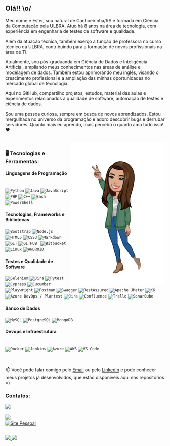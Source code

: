 ## Olá!! \o/ 

Meu nome é Ester, sou natural de Cachoeirinha/RS e formada em Ciência da Computação pela ULBRA. Atuo há 8 anos na área de tecnologia, com experiência em engenharia de testes de software e qualidade.

Além da atuação técnica, também exerço a função de professora no curso técnico da ULBRA, contribuindo para a formação de novos profissionais na área de TI.

Atualmente, sou pós-graduanda em Ciência de Dados e Inteligência Artificial, ampliando meus conhecimentos nas áreas de análise e modelagem de dados. Também estou aprimorando meu inglês, visando o crescimento profissional e a ampliação das minhas oportunidades no mercado global de tecnologia.

Aqui no GitHub, compartilho projetos, estudos, material das aulas e experimentos relacionados à qualidade de software, automação de testes e ciência de dados.

Sou uma pessoa curiosa, sempre em busca de novos aprendizados. Estou mergulhada no universo da programação e adoro descobrir bugs e derrubar servidores. Quanto mais eu aprendo, mais percebo o quanto amo tudo isso! ❤

</br>
<img width="300px" align="right" src="./img/avatar.png">
<h3> 🖥️ Tecnologias e Ferramentas: </h3>

<h4> Linguagens de Programação </h4>
<div>
</br>
<code><img width="40px" src="https://cdn.jsdelivr.net/gh/devicons/devicon/icons/python/python-original-wordmark.svg" title="Python"/></code>
<code><img width="40px" src="https://cdn.jsdelivr.net/gh/devicons/devicon/icons/java/java-original-wordmark.svg" title="Java"/></code>
<code><img width="40px" src="https://cdn.jsdelivr.net/gh/devicons/devicon/icons/javascript/javascript-original.svg" title="JavaScript"/></code>
<code><img width="40px" src="https://cdn.jsdelivr.net/gh/devicons/devicon/icons/php/php-original.svg" title="PHP"/></code>
<code><img width="40px" src="https://cdn.jsdelivr.net/gh/devicons/devicon/icons/cplusplus/cplusplus-original.svg" title="C++"/></code>
<code><img width="40px" src="https://cdn.jsdelivr.net/gh/devicons/devicon/icons/bash/bash-original.svg" title="Bash"/></code>
<code><img width="40px" src="https://cdn.jsdelivr.net/gh/devicons/devicon/icons/powershell/powershell-original.svg" title="PowerShell"/></code>
</br>

<h4> Tecnologias, Frameworks e Bibliotecas</h4>
<code><img width="40px" src="https://cdn.jsdelivr.net/gh/devicons/devicon/icons/bootstrap/bootstrap-original-wordmark.svg" title="Bootstrap"/></code>
<code><img width="40px" src="https://cdn.jsdelivr.net/gh/devicons/devicon/icons/nodejs/nodejs-original-wordmark.svg" title="Node.js"/></code>
<code><img width="40px" src="https://cdn.jsdelivr.net/gh/devicons/devicon/icons/html5/html5-original-wordmark.svg" title = "HTML5"/></code>
<code><img width="40px" src="https://cdn.jsdelivr.net/gh/devicons/devicon/icons/css3/css3-original-wordmark.svg" title = "CSS3"/></code>
<code><img width="40px" src="https://cdn.jsdelivr.net/gh/devicons/devicon/icons/markdown/markdown-original.svg" title = "Markdown"/></code>
<code><img width="40px" src="https://cdn.jsdelivr.net/gh/devicons/devicon/icons/git/git-original.svg" title = "GIT"/></code>
<code><img width="40px" src="https://cdn.jsdelivr.net/gh/devicons/devicon/icons/github/github-original.svg" title = "GITHUB"/></code>
<code> <img width="40px" src="https://cdn.jsdelivr.net/gh/devicons/devicon/icons/bitbucket/bitbucket-original-wordmark.svg" title = "Bitbucket"/></code>
<code> <img width="40px" src="https://cdn.jsdelivr.net/gh/devicons/devicon/icons/linux/linux-original.svg" title = "Linux"/></code>
<code><img width="40px" src="https://cdn.jsdelivr.net/gh/devicons/devicon/icons/android/android-original.svg" title = "ANDROID"/></code>

<h4> Testes e Qualidade de Software </h4>
<code><img width="40px" src="https://cdn.jsdelivr.net/gh/devicons/devicon/icons/selenium/selenium-original.svg" title="Selenium"/></code>
<code><img width="40px" src="https://cdn.jsdelivr.net/gh/devicons/devicon/icons/jira/jira-original-wordmark.svg" title="Jira"/></code>
<code><img width="40px" src="https://cdn.jsdelivr.net/gh/devicons/devicon/icons/pytest/pytest-original.svg" title="Pytest"/></code>
<code><img width="40px" src="https://cdn.jsdelivr.net/gh/devicons/devicon/icons/cypressio/cypressio-original.svg" title="Cypress"/></code>
<code><img width="40px" src="https://cdn.jsdelivr.net/gh/devicons/devicon/icons/cucumber/cucumber-plain-wordmark.svg" title="Cucumber"/></code>
<code><img width="40px" src="https://cdn.jsdelivr.net/gh/devicons/devicon/icons/playwright/playwright-original.svg" title="Playwright"/></code>
<code><img width="40px" src="https://cdn.jsdelivr.net/gh/devicons/devicon/icons/postman/postman-original-wordmark.svg" title="Postman"/></code>
<code><img width="40px" src="https://cdn.jsdelivr.net/gh/devicons/devicon/icons/swagger/swagger-original-wordmark.svg" title="Swagger"/></code>
<code><img width="40px" src="https://rest-assured.io/img/logo-transparent.png" title="RestAssured"/></code>
<code><img width="40px" src="https://cdn.jsdelivr.net/gh/devicons/devicon/icons/apache/apache-original-wordmark.svg" title="Apache JMeter"/></code>
<code><img width="40px" src="https://raw.githubusercontent.com/grafana/k6/main/docs/images/k6-logo.svg" title="K6"/></code>
<code><img width="40px" src="https://cdn.jsdelivr.net/gh/devicons/devicon/icons/azure/azure-original-wordmark.svg" title="Azure DevOps / Plantest"/></code>
<code><img width="40px" src="https://cdn.jsdelivr.net/gh/devicons/devicon/icons/jira/jira-original-wordmark.svg" title="Jira"/></code>
<code><img width="40px" src="https://cdn.jsdelivr.net/gh/devicons/devicon/icons/confluence/confluence-original-wordmark.svg" title="Confluence"/></code>
<code><img width="40px" src="https://cdn.jsdelivr.net/gh/devicons/devicon/icons/trello/trello-plain-wordmark.svg" title="Trello"/></code>
<code><img width="40px" src="https://cdn.jsdelivr.net/gh/devicons/devicon/icons/sonarqube/sonarqube-original.svg" title="SonarQube"/></code>


<h4> Banco de Dados</h4>
<code><img width="40px" src="https://cdn.jsdelivr.net/gh/devicons/devicon/icons/mysql/mysql-original-wordmark.svg" title="MySQL"/></code>
<code><img width="40px" src="https://cdn.jsdelivr.net/gh/devicons/devicon/icons/postgresql/postgresql-original-wordmark.svg" title="PostgreSQL"/></code>
<code><img width="40px" src="https://cdn.jsdelivr.net/gh/devicons/devicon/icons/mongodb/mongodb-original-wordmark.svg" title="MongoDB"/></code>

<h4> Devops e Infraestrutura </h4>
<br> 
<code><img width="40px" src="https://cdn.jsdelivr.net/gh/devicons/devicon/icons/docker/docker-original-wordmark.svg" title="Docker"/></code>
<code><img width="40px" src="https://cdn.jsdelivr.net/gh/devicons/devicon/icons/jenkins/jenkins-original.svg" title="Jenkins"/></code>
<code><img width="40px" src="https://cdn.jsdelivr.net/gh/devicons/devicon/icons/azure/azure-original-wordmark.svg" title="Azure"/></code>
<code><img width="40px" src="https://cdn.jsdelivr.net/gh/devicons/devicon/icons/aws/aws-original.svg" title="AWS"/></code>
<code><img width="40px" src="https://cdn.jsdelivr.net/gh/devicons/devicon/icons/vscode/vscode-original.svg" title="VS Code"/></code>
</br>
</br>
</div>

</br>

📫 Você pode falar comigo pelo [Email](ester.toja@hotmail.com) ou pelo [Linkedin](https://www.linkedin.com/in/ester-cardoso-toja-692a6566/) e pode conhecer meus projetos já desenvolvidos, que estão disponíveis aqui nos repositórios =)

### Contatos:

<div>
<a href = "mailto:estertoja.ti@gmail.com"><img loading="lazy" src="https://img.shields.io/badge/Gmail-D14836?style=for-the-badge&logo=gmail&logoColor=white" target="_blank"></a>

<a href="https://www.linkedin.com/in/ester-cardoso-toja-692a6566/" target="_blank"><img loading="lazy" src="https://img.shields.io/badge/-LinkedIn-%230077B5?style=for-the-badge&logo=linkedin&logoColor=white" target="_blank"></a>   
<a href="https://www.seusite.com" target="_blank">
  <img src="https://img.shields.io/badge/Site%20Pessoal-4c8bf5?style=for-the-badge&logo=googlechrome&logoColor=white" alt="Site Pessoal" />
</a>
</div>

##
<div>
    <a href="https://estercardosotoja.github.io/">
        <img loading="lazy" height="180em" src="https://github-readme-stats.vercel.app/api/top-langs/?username=estercardosotoja&layout=compact&langs_count=7&theme=dracula"/>
        <img loading="lazy" height="180em" src="https://github-readme-stats.vercel.app/api?username=estercardosotoja&show_icons=true&theme=dracula&include_all_commits=true&count_private=true"/>
    </a >
</div>

